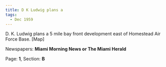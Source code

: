 ```yaml
---  
title: D K Ludwig plans a  
tags:  
  - Dec 1959  
---  
```

  
D. K. Ludwig plans a 5 mile bay front development east of Homestead Air Force Base. [Map]  
  
Newspapers: **Miami Morning News or The Miami Herald**  
  
Page: **1**, Section: **B** 
